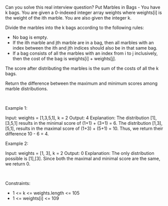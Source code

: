 Can you solve this real interview question? Put Marbles in Bags - You have k bags. You are given a 0-indexed integer array weights where weights[i] is the weight of the ith marble. You are also given the integer k.

Divide the marbles into the k bags according to the following rules:

 * No bag is empty.
 * If the ith marble and jth marble are in a bag, then all marbles with an index between the ith and jth indices should also be in that same bag.
 * If a bag consists of all the marbles with an index from i to j inclusively, then the cost of the bag is weights[i] + weights[j].

The score after distributing the marbles is the sum of the costs of all the k bags.

Return the difference between the maximum and minimum scores among marble distributions.

 

Example 1:


Input: weights = [1,3,5,1], k = 2
Output: 4
Explanation: 
The distribution [1],[3,5,1] results in the minimal score of (1+1) + (3+1) = 6. 
The distribution [1,3],[5,1], results in the maximal score of (1+3) + (5+1) = 10. 
Thus, we return their difference 10 - 6 = 4.


Example 2:


Input: weights = [1, 3], k = 2
Output: 0
Explanation: The only distribution possible is [1],[3]. 
Since both the maximal and minimal score are the same, we return 0.


 

Constraints:

 * 1 <= k <= weights.length <= 105
 * 1 <= weights[i] <= 109
